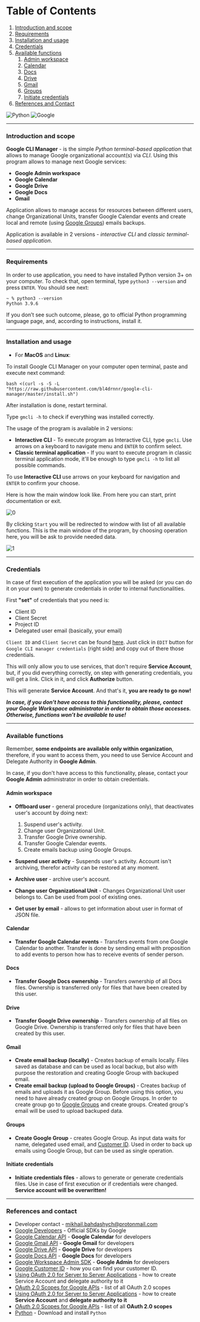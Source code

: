 # Table of Contents
1. [Introduction and scope](#introduction-and-scope)
2. [Requirements](#requirements)
3. [Installation and usage](#installation-and-usage)
4. [Credentials](#credentials)
5. [Available functions](#available-functions)
   1. [Admin workspace](#admin-workspace)
   2. [Calendar](#calendar)
   3. [Docs](#docs)
   4. [Drive](#drive)
   5. [Gmail](#gmail)
   6. [Groups](#groups)
   7. [Initiate credentials](#initiate-credentials)
6. [References and Contact](#references-and-contact)

![Python](https://img.shields.io/badge/python-3670A0?style=for-the-badge&logo=python&logoColor=ffdd54)
![Google](https://img.shields.io/badge/google-4285F4?style=for-the-badge&logo=google&logoColor=white)

---

### Introduction and scope
**Google CLI Manager** - is the simple _Python terminal-based application_ 
that allows to manage Google organizational account(s) via _CLI_. 
Using this program allows to manage next Google services:

- **Google Admin workspace**
- **Google Calendar**
- **Google Drive**
- **Google Docs**
- **Gmail**

Application allows to manage access for resources between different users, change Organizational Units, transfer Google Calendar 
events and create local and remote (using [Google Groups](https://groups.google.com)) emails backups.

Application is available in 2 versions - _interactive CLI_ and _classic terminal-based application_.

---

### Requirements 

In order to use application, you need to have installed Python version 3+ on your computer. To check that, open terminal, type `python3 --version` and press `ENTER`. You should see next:
```
~ % python3 --version
Python 3.9.6
```
If you don’t see such outcome, please, go to official Python programming language page, and, according to instructions, install it.

---

### Installation and usage

- For **MacOS** and **Linux**:

To install Google CLI Manager on your computer open terminal, paste and execute next command:
```
bash <(curl -s -S -L "https://raw.githubusercontent.com/bl4drnnr/google-cli-manager/master/install.sh")
```
After installation is done, restart terminal.

Type `gmcli -h` to check if everything was installed correctly.

The usage of the program is available in 2 versions:
- **Interactive CLI** - To execute program as Interactive CLI, type `gmcli`. Use arrows on a keyboard to navigate menu and `ENTER` to confirm select.
- **Classic terminal application** - If you want to execute program in classic terminal application mode, it'll be enough to type `gmcli -h` to list all possible commands.

To use **Interactive CLI** use arrows on your keyboard for navigation and `ENTER` to confirm your choose.

Here is how the main window look like. From here you can start, print documentation or exit.

![0](media/0.png)

By clicking `Start` you will be redirected to window with list of all available functions.
This is the main window of the program, by choosing operation here, you will be ask to
provide needed data.

![1](media/1.png)

---

### Credentials

In case of first execution of the application you will be asked (or you can do it
on your own) to generate credentials in order to internal functionalities.

First **"set"** of credentials that you need is:
- Client ID
- Client Secret
- Project ID
- Delegated user email (basically, your email)

`Client ID` and `Client Secret` can be found [here](https://console.cloud.google.com/apis/credentials).
Just click in `EDIT` button  for `Google CLI manager credentials` (right side) and copy out of there
those credentials.

This will only allow you to use services, that don't require **Service Account**, but, if
you did everything correctly, on step with generating credentials, you will get a
link. Click in it, and click **Authorize** button.

This will generate **Service Account**. And that's it, **you are ready to go now!**

**_In case, if you don't have access to this functionality, please, contact your Google Workspace administrator in order to obtain those accesses. Otherwise, functions won’t be available to use!_**

---

### Available functions

Remember, **some endpoints are available only within organization**, therefore,
if you want to access them, you need to use Service Account and
Delegate Authority in **Google Admin**.

In case, if you don't have access to this functionality, please, contact
your **Google Admin** administrator in order to obtain credentials.

#### Admin workspace

- **Offboard user** - general procedure (organizations only), that deactivates user's account by doing next:
  1. Suspend user's activity.
  2. Change user Organizational Unit.
  3. Transfer Google Drive ownership.
  4. Transfer Google Calendar events.
  5. Create emails backup using Google Groups.

- **Suspend user activity** - Suspends user's activity. Account isn't archiving, therefor activity can be restored at any moment.
- **Archive user** - archive user's account.
- **Change user Organizational Unit** - Changes Organizational Unit user belongs to. Can be used from pool of existing ones.
- **Get user by email** - allows to get information about user in format of JSON file.

#### Calendar

- **Transfer Google Calendar events** - Transfers events from one Google Calendar to another. Transfer is done by sending email with proposition to add events to person how has to receive events of sender person.

#### Docs

- **Transfer Google Docs ownership** - Transfers ownership of all Docs files. Ownership is transferred only for files that have been created by this user.

#### Drive

- **Transfer Google Drive ownership** - Transfers ownership of all files on Google Drive. Ownership is transferred only for files that have been created by this user.

#### Gmail

- **Create email backup (locally)** - Creates backup of emails locally. Files saved as database and can be used as local backup, but also with purpose  the restoration and creating Google Group with backuped email.
- **Create email backup (upload to Google Groups)** - Creates backup of emails and uploads it as Google Group. Before using this option, you need to have already created group on Google Groups. In order to create group go to [Google Groups](https://groups.google.com/) and create groups. Created group's email will be used to upload backuped data.

#### Groups

- **Create Google Group** - creates Google Group. As input data waits for name, delegated used email, and [Customer ID](https://support.google.com/a/answer/10070793?product_name=UnuFlow&hl=en&visit_id=638025357933773524-789296966&rd=1&src=supportwidget0&hl=en). Used in order to back up emails using Google Group, but can be used as single operation.

#### Initiate credentials

- **Initiate credentials files** - allows to generate or generate credentials files. Use in case of first execution or if credentials were changed. **Service account will be overwritten!**

---

### References and contact

- Developer contact - [mikhail.bahdashych@protonmail.com](mailto:mikhail.bahdashych@protonmail.com)
- [Google Developers](https://developers.google.com/) - Official SDKs by Google
- [Google Calendar API](https://developers.google.com/calendar/api) - **Google Calendar** for developers
- [Google Gmail API](https://developers.google.com/gmail/api) - **Google Gmail** for developers
- [Google Drive API](https://developers.google.com/drive/api) - **Google Drive** for developers
- [Google Docs API](https://developers.google.com/docs/api) - **Google Docs** for developers
- [Google Workspace Admin SDK](https://developers.google.com/admin-sdk) - **Google Admin** for developers
- [Google Customer ID](https://support.google.com/a/answer/10070793?product_name=UnuFlow&hl=en&visit_id=638025357933773524-789296966&rd=1&src=supportwidget0&hl=en) - how you can find your customer ID.
- [Using OAuth 2.0 for Server to Server Applications](https://developers.google.com/identity/protocols/oauth2/service-account) - how to create Service Account and delegate authority to it  
- [OAuth 2.0 Scopes for Google APIs](https://developers.google.com/identity/protocols/oauth2/scopes) - list of all OAuth 2.0 scopes
- [Using OAuth 2.0 for Server to Server Applications](https://developers.google.com/identity/protocols/oauth2/service-account) - how to create **Service Account** and **delegate authority to it**
- [OAuth 2.0 Scopes for Google APIs](https://developers.google.com/identity/protocols/oauth2/scopes) - list of all **OAuth 2.0 scopes**
- [Python](https://www.python.org/downloads/) - Download and install `Python`
